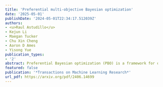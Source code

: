 ```yaml
---
title: 'Preferential multi-objective Bayesian optimization'
date: '2025-05-01'
publishDate: '2024-05-01T22:34:17.512039Z'
authors:
- <u>Raul Astudillo</u>
- Kejun Li
- Maegan Tucker
- Chu Xin Cheng
- Aaron D Ames
- Yisong Yue
publication_types:
- '2'
abstract: Preferential Bayesian optimization (PBO) is a framework for optimizing a decision-maker's latent preferences over available design choices. While preferences often involve multiple conflicting objectives, existing work in PBO assumes that preferences can be encoded by a single objective function. For example, in robotic assistive devices, technicians often attempt to maximize user comfort while simultaneously minimizing mechanical energy consumption for longer battery life. Similarly, in autonomous driving policy design, decision-makers wish to understand the trade-offs between multiple safety and performance attributes before committing to a policy. To address this gap, we propose the first framework for PBO with multiple objectives. Within this framework, we present dueling scalarized Thompson sampling (DSTS), a multi-objective generalization of the popular dueling Thompson algorithm, which may be of interest beyond the PBO setting. We evaluate DSTS across four synthetic test functions and two simulated exoskeleton personalization and driving policy design tasks, showing that it outperforms several benchmarks. Finally, we prove that DSTS is asymptotically consistent. As a direct consequence, this result provides, to our knowledge, the first convergence guarantee for dueling Thompson sampling in the PBO setting.
featured: false
publication: '*Transactions on Machine Learning Research*'
url_pdf: https://arxiv.org/pdf/2406.14699
---
```


